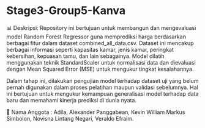 # Stage3-Group5-Kanva
📊 Deskripsi: Repository ini bertujuan untuk membangun dan mengevaluasi model Random Forest Regressor guna memprediksi harga berdasarkan berbagai fitur dalam dataset combined_all_data.csv. Dataset ini mencakup berbagai informasi seperti kapasitas kamar, jenis kamar, peringkat kebersihan, kepuasan tamu, dan lain sebagainya. Model dilatih menggunakan teknik StandardScaler untuk normalisasi data dan dievaluasi dengan Mean Squared Error (MSE) untuk mengukur tingkat kesalahannya.

Dalam tahap ini, dilakukan pengujian model terhadap dataset uji yang belum pernah digunakan dalam proses pelatihan maupun validasi sebelumnya. Hal ini bertujuan untuk mengukur kemampuan generalisasi model terhadap data baru dan memahami kinerja prediksi di dunia nyata.

🚀 Nama Anggota :
Adila,
Alexander Panggabean,
Kevin William Markus Simbolon,
Novisna Lintang Negari,
Veraldo Efraim.
